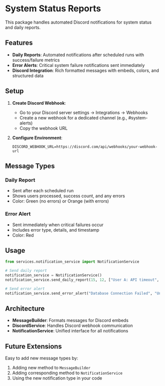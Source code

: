 # System Status Reports

This package handles automated Discord notifications for system status and daily reports.

## Features

- **Daily Reports**: Automated notifications after scheduled runs with success/failure metrics
- **Error Alerts**: Critical system failure notifications sent immediately
- **Discord Integration**: Rich formatted messages with embeds, colors, and structured data

## Setup

1. **Create Discord Webhook**:
   - Go to your Discord server settings → Integrations → Webhooks
   - Create a new webhook for a dedicated channel (e.g., #system-alerts)
   - Copy the webhook URL

2. **Configure Environment**:
   ```env
   DISCORD_WEBHOOK_URL=https://discord.com/api/webhooks/your-webhook-url
   ```

## Message Types

### Daily Report
- Sent after each scheduled run
- Shows users processed, success count, and any errors
- Color: Green (no errors) or Orange (with errors)

### Error Alert
- Sent immediately when critical failures occur
- Includes error type, details, and timestamp
- Color: Red

## Usage

```python
from services.notification_service import NotificationService

# Send daily report
notification_service = NotificationService()
notification_service.send_daily_report(15, 12, ["User A: API timeout", "User B: Email failed"])

# Send error alert
notification_service.send_error_alert("Database Connection Failed", "Unable to connect to PostgreSQL")
```

## Architecture

- **MessageBuilder**: Formats messages for Discord embeds
- **DiscordService**: Handles Discord webhook communication
- **NotificationService**: Unified interface for all notifications

## Future Extensions

Easy to add new message types by:
1. Adding new method to `MessageBuilder`
2. Adding corresponding method to `NotificationService`
3. Using the new notification type in your code
